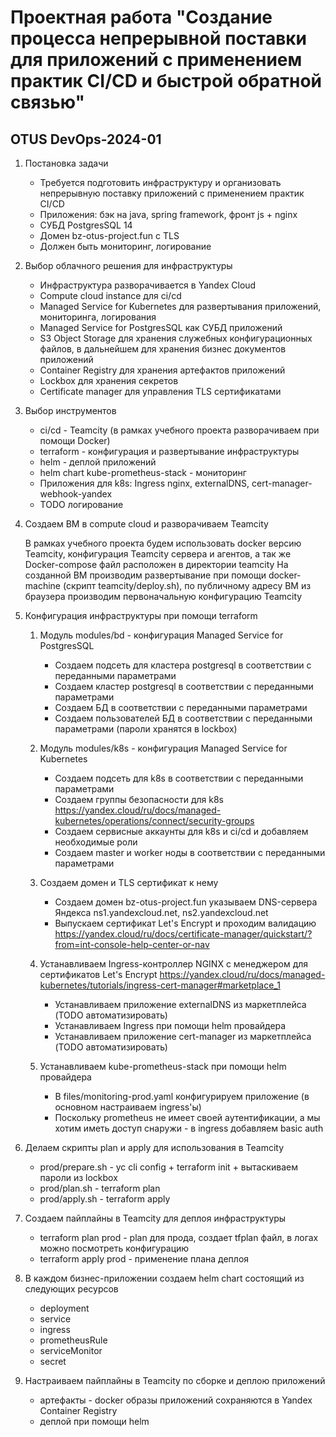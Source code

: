 # Проектная работа "Создание процесса непрерывной поставки для приложений с применением практик CI/CD и быстрой обратной связью"

## OTUS DevOps-2024-01

1. Постановка задачи
    - Требуется подготовить инфраструктуру и организовать непрерывную поставку приложений с применением практик CI/CD
    - Приложения: бэк на java, spring framework, фронт js + nginx
    - СУБД PostgresSQL 14
    - Домен bz-otus-project.fun с TLS
    - Должен быть мониторинг, логирование

2. Выбор облачного решения для инфраструктуры
    - Инфраструктура разворачивается в Yandex Cloud
    - Compute cloud instance для ci/cd
    - Managed Service for Kubernetes для развертывания приложений, мониторинга, логирования
    - Managed Service for PostgresSQL как СУБД приложений
    - S3 Object Storage для хранения служебных конфигурационных файлов, в дальнейшем для хранения бизнес документов
      приложений
    - Container Registry для хранения артефактов приложений
    - Lockbox для хранения секретов
    - Certificate manager для управления TLS сертификатами

3. Выбор инструментов
    - ci/cd - Teamcity (в рамках учебного проекта разворачиваем при помощи Docker)
    - terraform - конфигурация и развертывание инфраструктуры
    - helm - деплой приложений
    - helm chart kube-prometheus-stack - мониторинг
    - Приложения для k8s: Ingress nginx, externalDNS, cert-manager-webhook-yandex
    - TODO логирование

4. Создаем ВМ в compute cloud и разворачиваем Teamcity

   В рамках учебного проекта будем использовать docker версию Teamcity, конфигурация Teamcity сервера и агентов, а так
   же Docker-compose файл расположен в директории teamcity
   На созданной ВМ производим развертывание при помощи docker-machine (скрипт teamcity/deploy.sh), по публичному адресу
   ВМ из браузера производим первоначальную конфигурацию Teamcity

5. Конфигурация инфраструктуры при помощи terraform

    1. Модуль modules/bd - конфигурация Managed Service for PostgresSQL
        - Создаем подсеть для кластера postgresql в соответствии с переданными параметрами
        - Создаем кластер postgresql в соответствии с переданными параметрами
        - Создаем БД в соответствии с переданными параметрами
        - Создаем пользователей БД в соответствии с переданными параметрами (пароли хранятся в lockbox)

    2. Модуль modules/k8s - конфигурация Managed Service for Kubernetes
        - Создаем подсеть для k8s в соответствии с переданными параметрами
        - Создаем группы безопасности для
          k8s https://yandex.cloud/ru/docs/managed-kubernetes/operations/connect/security-groups
        - Создаем сервисные аккаунты для k8s и ci/cd и добавляем необходимые роли
        - Создаем master и worker ноды в соответствии с переданными параметрами

    3. Создаем домен и TLS сертификат к нему
        - Создаем домен bz-otus-project.fun указываем DNS-сервера Яндекса ns1.yandexcloud.net, ns2.yandexcloud.net
        - Выпускаем сертификат Let's Encrypt и проходим
          валидацию https://yandex.cloud/ru/docs/certificate-manager/quickstart/?from=int-console-help-center-or-nav

    4. Устанавливаем Ingress-контроллер NGINX с менеджером для сертификатов Let's Encrypt
       https://yandex.cloud/ru/docs/managed-kubernetes/tutorials/ingress-cert-manager#marketplace_1
        - Устанавливаем приложение externalDNS из маркетплейса (TODO автоматизировать)
        - Устанавливаем Ingress при помощи helm провайдера
        - Устанавливаем приложение cert-manager из маркетплейса (TODO автоматизировать)

    5. Устанавливаем kube-prometheus-stack при помощи helm провайдера
        - В files/monitoring-prod.yaml конфигурируем приложение (в основном настраиваем ingress'ы)
        - Поскольку prometheus не имеет своей аутентификации, а мы хотим иметь доступ снаружи - в ingress добавляем
          basic auth

6. Делаем скрипты plan и apply для использования в Teamcity
    - prod/prepare.sh - yc cli config + terraform init + вытаскиваем пароли из lockbox
    - prod/plan.sh - terraform plan
    - prod/apply.sh - terraform apply

7. Создаем пайплайны в Teamcity для деплоя инфраструктуры
    - terraform plan prod - plan для прода, создает tfplan файл, в логах можно посмотреть конфигурацию
    - terraform apply prod - применение плана деплоя

8. В каждом бизнес-приложении создаем helm chart состоящий из следующих ресурсов
    - deployment
    - service
    - ingress
    - prometheusRule
    - serviceMonitor
    - secret
   
9. Настраиваем пайплайны в Teamcity по сборке и деплою приложений
    - артефакты - docker образы приложений сохраняются в Yandex Container Registry
    - деплой при помощи helm
